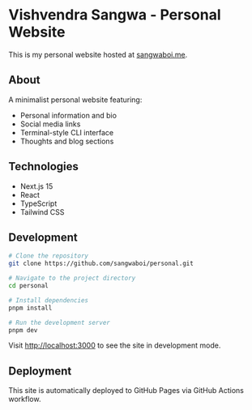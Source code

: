 # Vishvendra Sangwa - Personal Website

This is my personal website hosted at [sangwaboi.me](https://sangwaboi.me).

## About

A minimalist personal website featuring:

* Personal information and bio
* Social media links
* Terminal-style CLI interface
* Thoughts and blog sections

## Technologies

* Next.js 15
* React
* TypeScript
* Tailwind CSS

## Development

```bash
# Clone the repository
git clone https://github.com/sangwaboi/personal.git

# Navigate to the project directory
cd personal

# Install dependencies
pnpm install

# Run the development server
pnpm dev
```

Visit [http://localhost:3000](http://localhost:3000) to see the site in development mode.

## Deployment

This site is automatically deployed to GitHub Pages via GitHub Actions workflow.
